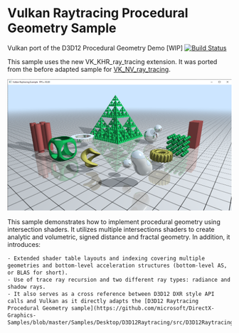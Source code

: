 # Vulkan Raytracing Procedural Geometry Sample

Vulkan port of the D3D12 Procedural Geometry Demo [WIP]
[![Build Status](https://travis-ci.com/DerRM/VulkanRaytracingProceduralGeometry.svg?token=v5cpNcBgmS85HkaqVExn&branch=master)](https://travis-ci.com/DerRM/VulkanRaytracingProceduralGeometry)

This sample uses the new VK_KHR_ray_tracing extension. It was ported from the before adapted sample for [VK_NV_ray_tracing](https://github.com/DerRM/VulkanRaytracingProceduralGeometry/tree/VK_NV_ray_tracing).

![alt text](screenshot.png "Vulkan Raytracing Procedural Geometry Sample")

This sample demonstrates how to implement procedural geometry using intersection shaders. It utilizes multiple intersections shaders to create analytic and volumetric, signed distance and fractal geometry. In addition, it introduces:

	- Extended shader table layouts and indexing covering multiple geometries and bottom-level acceleration structures (bottom-level AS, or BLAS for short).
	- Use of trace ray recursion and two different ray types: radiance and shadow rays.
	- It also serves as a cross reference between D3D12 DXR style API calls and Vulkan as it directly adapts the [D3D12 Raytracing Procedural Geometry sample](https://github.com/microsoft/DirectX-Graphics-Samples/blob/master/Samples/Desktop/D3D12Raytracing/src/D3D12RaytracingProceduralGeometry/readme.md)